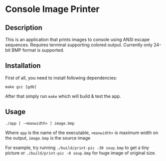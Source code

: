 # Console Image Printer

## Description

This is an application that prints images
to console using ANSI escape sequences.
Requires terminal supporting colored output.
Currently only 24-bit BMP format is supported.

## Installation

First of all, you need to install following dependencies:

```
make gcc [gdb]
```

After that simply run `make` which will build & test the app.

## Usage

```
./app [ -<maxwidth> ] image.bmp
```

Where `app` is the name of the executable, `<maxwidth>` is maximum width on the output, `image.bmp` is the source image

For example, try running `./build/print-pic -30 soup.bmp`
to get a tiny picture or `./build/print-pic -0 soup.bmp`
for huge image of original size.
